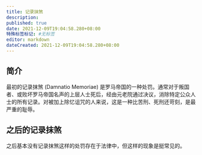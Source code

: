 ```yaml
---
title: 记录抹煞
description:
published: true
date: 2021-12-09T19:04:58.280+08:00
特殊标签标记: #无标签
editor: markdown
dateCreated: 2021-12-09T19:04:58.280+08:00
---
```


## 简介

最初的记录抹煞 (Damnatio Memoriae) 是罗马帝国的一种处罚。通常对于叛国者、或败坏罗马帝国名声的上层人士死后，经由元老院通过决议，消除特定公众人士的所有记录。对被加上除忆诅咒的人来说，这是一种比苦刑、死刑还苛刻，是最严重的耻辱。 

## 之后的记录抹煞

之后基本没有记录抹煞这样的处罚存在于法律中，但这样的现象是挺常见的。
